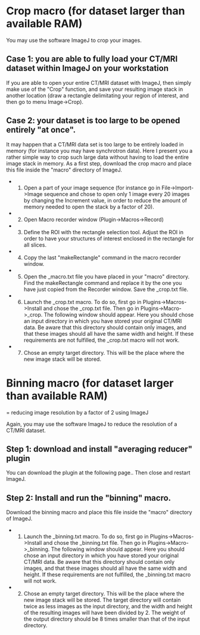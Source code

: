 # Crop macro (for dataset larger than available RAM)
You may use the software ImageJ to crop your images.
## Case 1: you are able to fully load your CT/MRI dataset within ImageJ on your workstation

If you are able to open your entire CT/MRI dataset with ImageJ, then simply make use of the "Crop" function, and save your resulting image stack in another location (draw a rectangle delimitating your region of interest, and then go to menu Image->Crop).
## Case 2: your dataset is too large to be opened entirely "at once".

It may happen that a CT/MRI data set is too large to be entirely loaded in memory (for instance you may have synchrotron data). Here I present you a rather simple way to crop such large data without having to load the entire image stack in memory. As a first step, download the crop macro and place this file inside the "macro" directory of ImageJ.

* 1) Open a part of your image sequence (for instance go in File->Import->Image sequence and chose to open only 1 image every 20 images by changing the Increment value, in order to reduce the amount of memory needed to open the stack by a factor of 20).


* 2) Open Macro recorder window (Plugin->Macros->Record)


* 3) Define the ROI with the rectangle selection tool. Adjust the ROI in order to have your structures of interest enclosed in the rectangle for all slices.


*  4) Copy the last "makeRectangle" command in the macro recorder window.


* 5) Open the _macro.txt file you have placed in your "macro" directory. Find the makeRectangle command and replace it by the one you have just copied from the Recorder window. Save the _crop.txt file.


* 6) Launch the _crop.txt macro. To do so, first go in Plugins->Macros->Install and chose the _crop.txt file. Then go in Plugins->Macro->_crop. The following window should appear. Here you should chose an input directory in which you have stored your original CT/MRI data. Be aware that this directory should contain only images, and that these images should all have the same width and height. If these requirements are not fulfilled, the _crop.txt macro will not work.


* 7) Chose an empty target directory. This will be the place where the new image stack will be stored. 


# Binning macro (for dataset larger than available RAM)

= reducing image resolution by a factor of 2 using ImageJ

Again, you may use the software ImageJ to reduce the resolution of a CT/MRI dataset.
## Step 1: download and install "averaging reducer" plugin

You can download the plugin at the following page.. Then close and restart ImageJ.
## Step 2: Install and run the "binning" macro.

Download the binning macro and place this file inside the "macro" directory of ImageJ.

* 1) Launch the _binning.txt macro. 
To do so, first go in Plugins->Macros->Install and chose the _binning.txt file. Then go in Plugins->Macro->_binning. The following window should appear. Here you should chose an input directory in which you have stored your original CT/MRI data. Be aware that this directory should contain only images, and that these images should all have the same width and height. If these requirements are not fulfilled, the _binning.txt macro will not work.


* 2) Chose an empty target directory. 
This will be the place where the new image stack will be stored. The target directory will contain twice as less images as the input directory, and the width and height of the resulting images will have been divided by 2. The weight of the output directory should be 8 times smaller than that of the input directory. 
